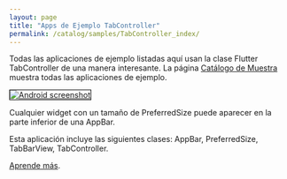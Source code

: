 ```yaml
---
layout: page
title: "Apps de Ejemplo TabController"
permalink: /catalog/samples/TabController_index/
---
```


Todas las aplicaciones de ejemplo listadas aquí usan la clase Flutter TabController de una manera interesante. La página <a href="/catalog/samples/">Catálogo de Muestra</a> muestra todas las aplicaciones de ejemplo.

<div class="container-fluid">
  <div class="row" style="margin-bottom: 32px">
    <a href="/catalog/samples/app-bar-bottom/">
      <div class="col-md-3">
        <img style="border:1px solid #000000" src="https://storage.googleapis.com/flutter-catalog/cb4a54db8fb3726bf4293b9cc5cb12ce16883803/app_bar_bottom_small.png" alt="Android screenshot" class="img-responsive">
      </div>
   </a>
    <div class="col-md-9">
      <p>
        Cualquier widget con un tamaño de PreferredSize puede aparecer en la parte inferior de una AppBar.
      </p>
      <p>
        Esta aplicación incluye las siguientes clases: AppBar, PreferredSize, TabBarView, TabController.
      </p>
      <p>
        <a href="/catalog/samples/app-bar-bottom/">Aprende más</a>.
      </p>
    </div>
  </div>

</div>